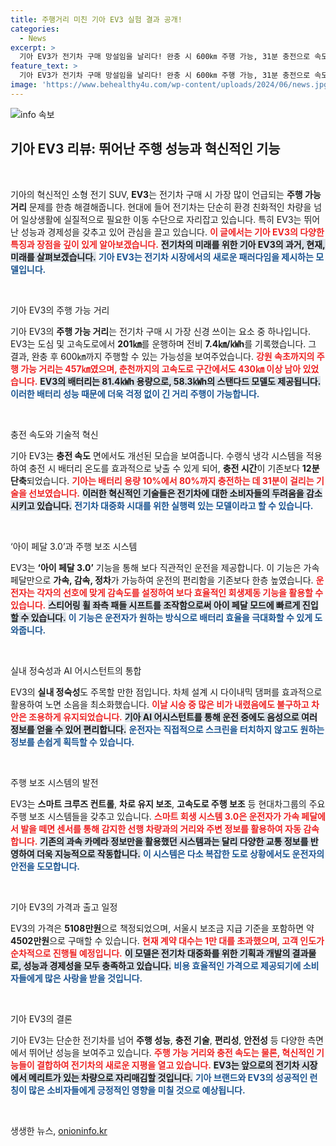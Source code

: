 ```yaml
---
title: 주행거리 미친 기아 EV3 실험 결과 공개!
categories:
  - News
excerpt: >
  기아 EV3가 전기차 구매 망설임을 날리다! 완충 시 600㎞ 주행 가능, 31분 충전으로 속도도 UP! 아이 페달 3.0으로 편리한 운전 경험 제공, AI 음성비서까지 탑재해 차세대 전기차의 혁신을 예고합니다.
feature_text: >
  기아 EV3가 전기차 구매 망설임을 날리다! 완충 시 600㎞ 주행 가능, 31분 충전으로 속도도 UP! 아이 페달 3.0으로 편리한 운전 경험 제공, AI 음성비서까지 탑재해 차세대 전기차의 혁신을 예고합니다.
image: 'https://www.behealthy4u.com/wp-content/uploads/2024/06/news.jpg'
---
```


<p><img src="https://www.behealthy4u.com/wp-content/uploads/2024/06/news.jpg" alt="info 속보" /></p>

<h2 data-ke-size="size26">기아 EV3 리뷰: 뛰어난 주행 성능과 혁신적인 기능</h2>

<p data-ke-size="size16">&nbsp;</p>

<p>기아의 혁신적인 소형 전기 SUV, <strong>EV3</strong>는 전기차 구매 시 가장 많이 언급되는 <strong>주행 가능 거리</strong> 문제를 한층 해결해줍니다. 현대에 들어 전기차는 단순히 환경 친화적인 차량을 넘어 일상생활에 실질적으로 필요한 이동 수단으로 자리잡고 있습니다. 특히 EV3는 뛰어난 성능과 경제성을 갖추고 있어 관심을 끌고 있습니다. <b><span style="color: #ee2323;">이 글에서는 기아 EV3의 다양한 특징과 장점을 깊이 있게 알아보겠습니다.</span></b> <b><span style="background-color: #21538527;">전기차의 미래를 위한 기아 EV3의 과거, 현재, 미래를 살펴보겠습니다.</span></b> <b><span style="color: #1a5490;">기아 EV3는 전기차 시장에서의 새로운 패러다임을 제시하는 모델입니다.</span></b></p>

<p data-ke-size="size16">&nbsp;</p>

<p>기아 EV3의 주행 가능 거리</p>

<p>기아 EV3의 <strong>주행 가능 거리</strong>는 전기차 구매 시 가장 신경 쓰이는 요소 중 하나입니다. EV3는 도심 및 고속도로에서 <strong>201㎞</strong>를 운행하며 전비 <strong>7.4㎞/㎾h</strong>를 기록했습니다. 그 결과, 완충 후 600㎞까지 주행할 수 있는 가능성을 보여주었습니다. <b><span style="color: #ee2323;">강원 속초까지의 주행 가능 거리는 457㎞였으며, 춘천까지의 고속도로 구간에서도 430㎞ 이상 남아 있었습니다.</span></b> <b><span style="background-color: #21538527;">EV3의 배터리는 81.4㎾h 용량으로, 58.3㎾h의 스탠다드 모델도 제공됩니다.</span></b> <b><span style="color: #1a5490;">이러한 배터리 성능 때문에 더욱 걱정 없이 긴 거리 주행이 가능합니다.</span></b></p>

<p data-ke-size="size16">&nbsp;</p>

<p>충전 속도와 기술적 혁신</p>

<p>기아 EV3는 <strong>충전 속도</strong> 면에서도 개선된 모습을 보여줍니다. 수랭식 냉각 시스템을 적용하여 충전 시 배터리 온도를 효과적으로 낮출 수 있게 되어, <strong>충전 시간</strong>이 기존보다 <strong>12분 단축</strong>되었습니다. <b><span style="color: #ee2323;">기아는 배터리 용량 10%에서 80%까지 충전하는 데 31분이 걸리는 기술을 선보였습니다.</span></b> <b><span style="background-color: #21538527;">이러한 혁신적인 기술들은 전기차에 대한 소비자들의 두려움을 감소시키고 있습니다.</span></b> <b><span style="color: #1a5490;">전기차 대중화 시대를 위한 실행력 있는 모델이라고 할 수 있습니다.</span></b></p>

<p data-ke-size="size16">&nbsp;</p>

<p>‘아이 페달 3.0’과 주행 보조 시스템</p>

<p>EV3는 <strong>‘아이 페달 3.0’</strong> 기능을 통해 보다 직관적인 운전을 제공합니다. 이 기능은 가속 페달만으로 <strong>가속, 감속, 정차</strong>가 가능하여 운전의 편리함을 기존보다 한층 높였습니다. <b><span style="color: #ee2323;">운전자는 각자의 선호에 맞게 감속도를 설정하여 보다 효율적인 회생제동 기능을 활용할 수 있습니다.</span></b> <b><span style="background-color: #21538527;">스티어링 휠 좌측 패들 시프트를 조작함으로써 아이 페달 모드에 빠르게 진입할 수 있습니다.</span></b> <b><span style="color: #1a5490;">이 기능은 운전자가 원하는 방식으로 배터리 효율을 극대화할 수 있게 도와줍니다.</span></b></p>

<p data-ke-size="size16">&nbsp;</p>

<p>실내 정숙성과 AI 어시스턴트의 통합</p>

<p>EV3의 <strong>실내 정숙성</strong>도 주목할 만한 점입니다. 차체 설계 시 다이내믹 댐퍼를 효과적으로 활용하여 노면 소음을 최소화했습니다. <b><span style="color: #ee2323;">이날 시승 중 많은 비가 내렸음에도 불구하고 차 안은 조용하게 유지되었습니다.</span></b> <b><span style="background-color: #21538527;">기아 AI 어시스턴트를 통해 운전 중에도 음성으로 여러 정보를 얻을 수 있어 편리합니다.</span></b> <b><span style="color: #1a5490;">운전자는 직접적으로 스크린을 터치하지 않고도 원하는 정보를 손쉽게 획득할 수 있습니다.</span></b></p>

<p data-ke-size="size16">&nbsp;</p>

<p>주행 보조 시스템의 발전</p>

<p>EV3는 <strong>스마트 크루즈 컨트롤</strong>, <strong>차로 유지 보조</strong>, <strong>고속도로 주행 보조</strong> 등 현대차그룹의 주요 주행 보조 시스템들을 갖추고 있습니다. <b><span style="color: #ee2323;">스마트 회생 시스템 3.0은 운전자가 가속 페달에서 발을 떼면 센서를 통해 감지한 선행 차량과의 거리와 주변 정보를 활용하여 자동 감속합니다.</span></b> <b><span style="background-color: #21538527;">기존의 과속 카메라 정보만을 활용했던 시스템과는 달리 다양한 교통 정보를 반영하여 더욱 지능적으로 작동합니다.</span></b> <b><span style="color: #1a5490;">이 시스템은 다소 복잡한 도로 상황에서도 운전자의 안전을 도모합니다.</span></b></p>

<p data-ke-size="size16">&nbsp;</p>

<p>기아 EV3의 가격과 출고 일정</p>

<p>EV3의 가격은 <strong>5108만원</strong>으로 책정되었으며, 서울시 보조금 지급 기준을 포함하면 약 <strong>4502만원</strong>으로 구매할 수 있습니다. <b><span style="color: #ee2323;">현재 계약 대수는 1만 대를 초과했으며, 고객 인도가 순차적으로 진행될 예정입니다.</span></b> <b><span style="background-color: #21538527;">이 모델은 전기차 대중화를 위한 기획과 개발의 결과물로, 성능과 경제성을 모두 충족하고 있습니다.</span></b> <b><span style="color: #1a5490;">비용 효율적인 가격으로 제공되기에 소비자들에게 많은 사랑을 받을 것입니다.</span></b></p>

<p data-ke-size="size16">&nbsp;</p>

<p>기아 EV3의 결론</p>

<p>기아 EV3는 단순한 전기차를 넘어 <strong>주행 성능</strong>, <strong>충전 기술</strong>, <strong>편리성</strong>, <strong>안전성</strong> 등 다양한 측면에서 뛰어난 성능을 보여주고 있습니다. <b><span style="color: #ee2323;">주행 가능 거리와 충전 속도는 물론, 혁신적인 기능들이 결합하여 전기차의 새로운 지평을 열고 있습니다.</span></b> <b><span style="background-color: #21538527;">EV3는 앞으로의 전기차 시장에서 메리트가 있는 차량으로 자리매김할 것입니다.</span></b> <b><span style="color: #1a5490;">기아 브랜드와 EV3의 성공적인 런칭이 많은 소비자들에게 긍정적인 영향을 미칠 것으로 예상됩니다.</span></b></p>

<p data-ke-size="size16">&nbsp;</p>
생생한 뉴스, <a href="https://onioninfo.kr" rel="dofollow">onioninfo.kr</a>


